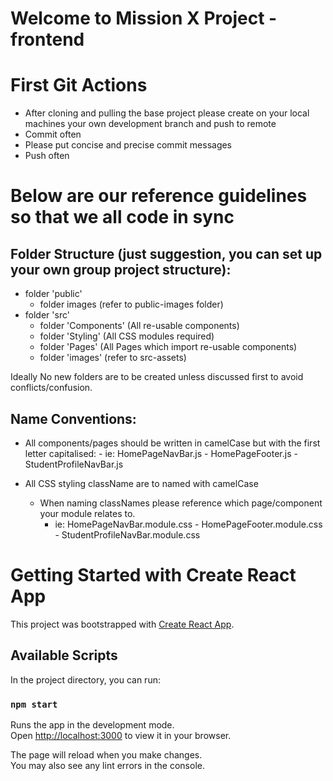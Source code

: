 # Welcome to  Mission X Project - frontend

# First Git Actions
- After cloning and pulling the base project please create on your local machines your own development branch and push to remote
- Commit often
- Please put concise and precise commit messages
- Push often

# Below are our reference guidelines so that we all code in sync
## Folder Structure (just suggestion, you can set up your own group project structure):
- folder 'public'
    - folder images (refer to public-images folder)
- folder 'src'
    - folder 'Components' (All re-usable components)
    - folder 'Styling' (All CSS modules required)
    - folder 'Pages' (All Pages which import re-usable components)
    - folder 'images' (refer to src-assets)

Ideally No new folders are to be created unless discussed first to avoid conflicts/confusion.

## Name Conventions:

- All components/pages should be written in camelCase but with the first letter capitalised: 
        - ie: HomePageNavBar.js - HomePageFooter.js - StudentProfileNavBar.js

- All CSS styling className are to named with camelCase 
    - When naming classNames please reference which page/component your module relates to.
        - ie: HomePageNavBar.module.css - HomePageFooter.module.css - StudentProfileNavBar.module.css

# Getting Started with Create React App

This project was bootstrapped with [Create React App](https://github.com/facebook/create-react-app).

## Available Scripts

In the project directory, you can run:

### `npm start`

Runs the app in the development mode.\
Open [http://localhost:3000](http://localhost:3000) to view it in your browser.

The page will reload when you make changes.\
You may also see any lint errors in the console.
